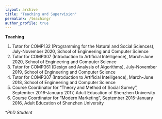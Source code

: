 ```yaml
---
layout: archive
title: "Teaching and Supervision"
permalink: /teaching/
author_profile: true
---
```


**Teaching**
1. Tutor for COMP132 (Programming for the Natural and Social Sciences), July-November 2020, School of Engineering and Computer Science
2. Tutor for COMP307 (Introduction to Artificial Intelligence), March-June 2020, School of Engineering and Computer Science
3. Tutor for COMP361 (Design and Analysis of Algorithms), July-November 2019, School of Engineering and Computer Science
4. Tutor for COMP307 (Introduction to Artificial Intelligence), March-June 2018, School of Engineering and Computer Science
5. Course Coordinator for “Theory and Method of Social Survey”, September 2016-January 2017, Adult Education of Shenzhen University
6. Course Coordinator for “Modern Marketing”, September 2015-January 2016, Adult Education of Shenzhen University

**PhD Student*
